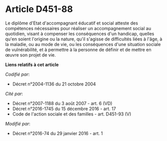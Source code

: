 # Article D451-88

Le diplôme d'Etat d'accompagnant éducatif et social atteste des compétences nécessaires pour réaliser un accompagnement
social au quotidien, visant à compenser les conséquences d'un handicap, quelles qu'en soient l'origine ou la nature, qu'il
s'agisse de difficultés liées à l'âge, à la maladie, ou au mode de vie, ou les conséquences d'une situation sociale de
vulnérabilité, et à permettre à la personne de définir et de mettre en œuvre son projet de vie.

**Liens relatifs à cet article**

_Codifié par_:

  - Décret n°2004-1136 du 21 octobre 2004

_Cité par_:

  - Décret n°2007-1188 du 3 août 2007 - art. 6 (VD)
  - Décret n°2016-1745 du 15 décembre 2016 - art. 17
  - Code de l'action sociale et des familles - art. D451-93 (V)

_Modifié par_:

  - Décret n°2016-74 du 29 janvier 2016 - art. 1
